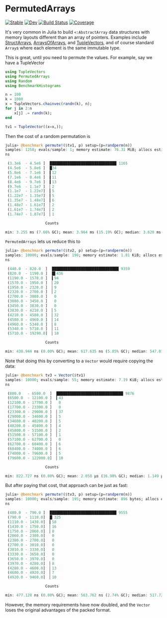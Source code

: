 # PermutedArrays

[![Stable](https://img.shields.io/badge/docs-stable-blue.svg)](https://cscherrer.github.io/PermutedArrays.jl/stable)
[![Dev](https://img.shields.io/badge/docs-dev-blue.svg)](https://cscherrer.github.io/PermutedArrays.jl/dev)
[![Build Status](https://github.com/cscherrer/PermutedArrays.jl/workflows/CI/badge.svg)](https://github.com/cscherrer/PermutedArrays.jl/actions)
[![Coverage](https://codecov.io/gh/cscherrer/PermutedArrays.jl/branch/master/graph/badge.svg)](https://codecov.io/gh/cscherrer/PermutedArrays.jl)

It's very common in Julia to build `<:AbstractArray` data structures with memory layouts different than an array of pointers. Examples include [StructArrays](https://github.com/JuliaArrays/StructArrays.jl), [ArraysOfArrays](https://github.com/JuliaArrays/ArraysOfArrays.jl), and [TupleVectors](https://github.com/cscherrer/TupleVectors.jl), and of course standard `Array`s where each element is the same immutable type.

This is great, until you need to permute the values. For example, say we have a TupleVector
```julia
using TupleVectors
using PermutedArrays
using Random
using BenchmarkHistograms

n = 100
k = 1000
x = TupleVectors.chainvec(randn(k), n);
for j in 2:n
    x[j] .= randn(k);
end

tv1 = TupleVector((x=x,));
```
Then the cost of a random permutation is
```julia
julia> @benchmark permute!($tv1, p) setup=(p=randperm(n))
samples: 1258; evals/sample: 1; memory estimate: 76.31 MiB; allocs estimate: 502
ns

 (3.3e6  - 4.5e6 ]  ██████████████████████████████ 1165
 (4.5e6  - 5.8e6 ]  █34
 (5.8e6  - 7.1e6 ]  ▍12
 (7.1e6  - 8.4e6 ]  ▍11
 (8.4e6  - 9.7e6 ]  ▍13
 (9.7e6  - 1.1e7 ]  ▏2
 (1.1e7  - 1.22e7]  ▎5
 (1.22e7 - 1.35e7]  ▎5
 (1.35e7 - 1.48e7]  ▎6
 (1.48e7 - 1.61e7]  ▏2
 (1.61e7 - 1.74e7]  ▏2
 (1.74e7 - 1.87e7]  ▏1

                  Counts

min: 3.255 ms (7.66% GC); mean: 3.964 ms (15.19% GC); median: 3.620 ms (14.60% GC); max: 18.671 ms (20.43% GC).
```

`PermutedArrays` lets us reduce this to
```julia
julia> @benchmark permute!($tv2, p) setup=(p=randperm(n))
samples: 10000; evals/sample: 198; memory estimate: 1.81 KiB; allocs estimate: 3
ns

 (440.0  - 820.0  ]  ██████████████████████████████ 9359
 (820.0  - 1190.0 ]  █▌436
 (1190.0 - 1570.0 ]  ▍94
 (1570.0 - 1950.0 ]  ▏20
 (1950.0 - 2320.0 ]  ▏9
 (2320.0 - 2700.0 ]  ▏2
 (2700.0 - 3080.0 ]   0
 (3080.0 - 3450.0 ]   0
 (3450.0 - 3830.0 ]   0
 (3830.0 - 4210.0 ]  ▏5
 (4210.0 - 4580.0 ]  ▏32
 (4580.0 - 4960.0 ]  ▏14
 (4960.0 - 5340.0 ]  ▏8
 (5340.0 - 5710.0 ]  ▏11
 (5710.0 - 19290.0]  ▏10

                  Counts

min: 438.944 ns (0.00% GC); mean: 617.635 ns (5.85% GC); median: 547.018 ns (0.00% GC); max: 19.288 μs (91.00% GC).
```

Note that doing this by converting to a `Vector` would require copying the data:
```julia
julia> @benchmark tv3 = Vector($tv1)
samples: 10000; evals/sample: 55; memory estimate: 7.19 KiB; allocs estimate: 1
ns

 (800.0   - 6500.0  ]  ██████████████████████████████ 9876
 (6500.0  - 12100.0 ]  ▎43
 (12100.0 - 17700.0 ]   0
 (17700.0 - 23300.0 ]   0
 (23300.0 - 29000.0 ]  ▏37
 (29000.0 - 34600.0 ]  ▏5
 (34600.0 - 40200.0 ]  ▏5
 (40200.0 - 45800.0 ]  ▏4
 (45800.0 - 51500.0 ]  ▏2
 (51500.0 - 57100.0 ]  ▏1
 (57100.0 - 62700.0 ]   0
 (62700.0 - 68400.0 ]  ▏6
 (68400.0 - 74000.0 ]  ▏6
 (74000.0 - 79600.0 ]  ▏5
 (79600.0 - 122000.0]  ▏10

                  Counts

min: 822.727 ns (0.00% GC); mean: 2.058 μs (16.98% GC); median: 1.149 μs (0.00% GC); max: 122.039 μs (91.17% GC).
```
But after paying that cost, that approach can be just as fast:
```julia
julia> @benchmark permute!($tv3, p) setup=(p=randperm(n))
samples: 10000; evals/sample: 195; memory estimate: 896 bytes; allocs estimate: 1
ns

 (480.0  - 790.0 ]  ██████████████████████████████ 9555
 (790.0  - 1110.0]  █▏325
 (1110.0 - 1430.0]  ▎58
 (1430.0 - 1750.0]  ▏16
 (1750.0 - 2060.0]  ▏8
 (2060.0 - 2380.0]   0
 (2380.0 - 2700.0]   0
 (2700.0 - 3010.0]   0
 (3010.0 - 3330.0]   0
 (3330.0 - 3650.0]   0
 (3650.0 - 3970.0]   0
 (3970.0 - 4280.0]  ▏8
 (4280.0 - 4600.0]  ▏13
 (4600.0 - 4920.0]  ▏7
 (4920.0 - 9460.0]  ▏10

                  Counts

min: 477.128 ns (0.00% GC); mean: 563.762 ns (2.74% GC); median: 517.728 ns (0.00% GC); max: 9.459 μs (87.89% GC).
```
However, the memory requirements have now doubled, and the `Vector` loses the original advantages of the packed format.
